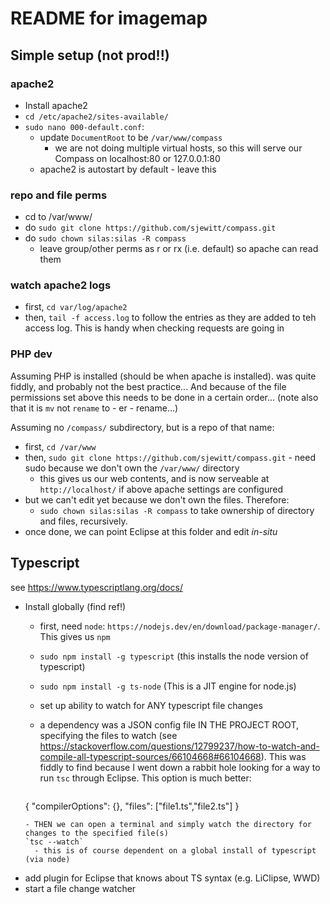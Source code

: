 # README for imagemap

## Simple setup (not prod!!)
 
### apache2

 - Install apache2
 - `cd /etc/apache2/sites-available/`
 - `sudo nano 000-default.conf`:
   - update `DocumentRoot` to be `/var/www/compass`
     - we are not doing multiple virtual hosts, so this will serve our Compass on localhost:80 or 127.0.0.1:80
   - apache2 is autostart by default - leave this 
     
### repo and file perms
 - cd to /var/www/
 - do `sudo git clone https://github.com/sjewitt/compass.git`
 - do `sudo chown silas:silas -R compass`
   - leave group/other perms as r or rx (i.e. default) so apache can read them

### watch apache2 logs
 
 - first, `cd var/log/apache2`
 - then, `tail -f access.log` to follow the entries as they are added to teh access log. This is handy when checking requests are going in
 
### PHP dev

Assuming PHP is installed (should be when apache is installed). was quite fiddly, and probably not the best practice... 
And because of the file permissions set above this needs to be done in a certain order...
(note also that it is `mv` not `rename` to - er - rename...)

Assuming no `/compass/` subdirectory, but is a repo of that name:
 
 - first, `cd /var/www` 
 - then, `sudo git clone https://github.com/sjewitt/compass.git` - need sudo because we don't own the `/var/www/` directory
   - this gives us our web contents, and is now serveable at `http://localhost/` if above apache settings are configured
 - but we can't edit yet because we don't own the files. Therefore:
   - `sudo chown silas:silas -R compass` to take ownership of directory and files, recursively.
 - once done, we can point Eclipse at this folder and edit _in-situ_
 
 
## Typescript

 see https://www.typescriptlang.org/docs/
 
 - Install globally (find ref!)
   - first, need `node`: `https://nodejs.dev/en/download/package-manager/`. This gives us `npm` 
   - `sudo npm install -g typescript` (this installs the node version of typescript)
   - `sudo npm install -g ts-node`    (This is a JIT engine for node.js)
   - set up ability to watch for ANY typescript file changes
   - a dependency was a JSON config file IN THE PROJECT ROOT, specifying the files to watch 
     (see https://stackoverflow.com/questions/12799237/how-to-watch-and-compile-all-typescript-sources/66104668#66104668). 
     This was fiddly to find because I went down a rabbit hole looking for a way to run `tsc` through Eclipse. This option is 
     much better:
     
     ```
	{
		"compilerOptions": {},
		"files": ["file1.ts","file2.ts"]
	}
     ```
   - THEN we can open a terminal and simply watch the directory for changes to the specified file(s) 
     `tsc --watch`
       - this is of course dependent on a global install of typescript (via node) 
 
 - add plugin for Eclipse that knows about TS syntax (e.g. LiClipse, WWD)
 - start a file change watcher
 
 
 
 